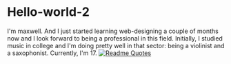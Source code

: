 # Hello-world-2
I'm maxwell. And I just started learning web-designing a couple of months now and I look forward to being a professional in this field.
Initially, I studied music in college and I'm doing pretty well in that sector: being a violinist and a saxophonist. Currently, I'm 17.
[![Readme Quotes](https://quotes-github-readme.vercel.app/api?type=horizontal&theme=dark)](https://github.com/piyushsuthar/github-readme-quotes)

